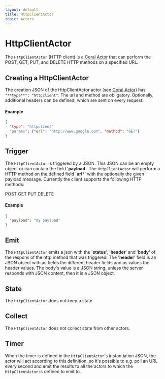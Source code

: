 ```yaml
---
layout: default
title: HttpClientActor
topic: Actors
---
```

<!--
   Licensed to the Apache Software Foundation (ASF) under one or more
   contributor license agreements.  See the NOTICE file distributed with
   this work for additional information regarding copyright ownership.
   The ASF licenses this file to You under the Apache License, Version 2.0
   (the "License"); you may not use this file except in compliance with
   the License.  You may obtain a copy of the License at

       http://www.apache.org/licenses/LICENSE-2.0

   Unless required by applicable law or agreed to in writing, software
   distributed under the License is distributed on an "AS IS" BASIS,
   WITHOUT WARRANTIES OR CONDITIONS OF ANY KIND, either express or implied.
   See the License for the specific language governing permissions and
   limitations under the License.
-->

# HttpClientActor
The `HttpClientActor` (HTTP client) is a [Coral Actor](/actors/overview/) that can perform the POST, GET, PUT, and DELETE HTTP methods on a specified URL.

## Creating a HttpClientActor
The creation JSON of the HttpClientActor actor (see [Coral Actor](/actors/overview/)) has `"**type**": "httpclient"`. The url and method are obligatory.
Optionally, additional headers can be defined, which are sent on every request.

#### Example
```json
{
  "type": "httpclient"
  "params": {"url": "http://www.google.com", "method": "GET"}
}
```

## Trigger
The `HttpClientActor` is triggered by a JSON. This JSON can be an empty object or can contain the field '**payload**'.
The `HttpClientActor` will perform a HTTP method on the defined field '**url***' with the optionally the given payload message.
Currently the client supports the following HTTP methods:

POST
GET
PUT
DELETE

#### Example
```json
{
  "payload": "my payload"
}
```

## Emit
The `HttpClientActor` emits a json with the '**status**', '**header**' and '**body**' of the respons of the http method that was triggered.
The '**header**' field is an JSON object with as fields the different header fields and as values the header values. The body's value is a JSON
string, unless the server responds with JSON content, then it is a JSON object.

## State
The `HttpClientActor` does not keep a state

## Collect
The `HttpClientActor` does not collect state from other actors.

## Timer
When the timer is defined in the `HttpClientActor`'s instantiation JSON, the actor will act according to this definition, so it's possible to
 e.g. poll an URL every second and emit the results to all the actors to which the `HttpClientActor` is defined to emit to.
